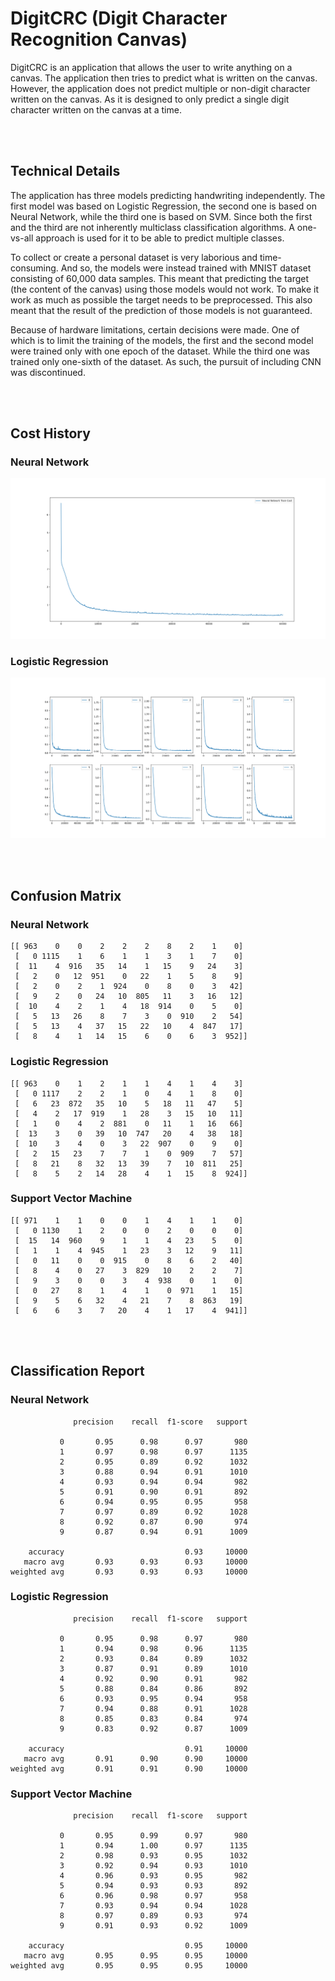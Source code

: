 # DigitCRC (Digit Character Recognition Canvas)

DigitCRC is an application that allows the user to write anything on a canvas. 
The application then tries to predict what is written on the canvas. 
However, the application does not predict multiple or non-digit character written on the canvas. 
As it is designed to only predict a single digit character written on the canvas at a time.

<br/><br/>

## Technical Details

The application has three models predicting handwriting independently. The first model was based on Logistic Regression, the second one is based on Neural Network, while the third one is based on SVM. 
Since both the first and the third are not inherently multiclass classification algorithms. A one-vs-all approach is used for it to be able to predict multiple classes.  

To collect or create a personal dataset is very laborious and time-consuming. And so, the models were instead trained with MNIST dataset consisting of 60,000 data samples. This meant that predicting the target (the content of the canvas) using those models would not work. To make it work as much as possible the target needs to be preprocessed. This also meant that the result of the prediction of those models is not guaranteed.  

Because of hardware limitations, certain decisions were made. One of which is to limit the training of the models, the first and the second model were trained only with one epoch of the dataset. While the third one was trained only one-sixth of the dataset. As such, the pursuit of including CNN was discontinued.

<br/><br/>

## Cost History

### Neural Network
!["Neural Network"](<resources/Neural Network Cost History.png>)

### Logistic Regression
!["Logistic Regression"](<resources/Logistic Regression Cost History.png>)

<br/><br/>

## Confusion Matrix

### Neural Network
```
[[ 963    0    0    2    2    2    8    2    1    0]
 [   0 1115    1    6    1    1    3    1    7    0]
 [  11    4  916   35   14    1   15    9   24    3]
 [   2    0   12  951    0   22    1    5    8    9]
 [   2    0    2    1  924    0    8    0    3   42]
 [   9    2    0   24   10  805   11    3   16   12]
 [  10    4    2    1    4   18  914    0    5    0]
 [   5   13   26    8    7    3    0  910    2   54]
 [   5   13    4   37   15   22   10    4  847   17]
 [   8    4    1   14   15    6    0    6    3  952]]
```

### Logistic Regression
```
[[ 963    0    1    2    1    1    4    1    4    3]
 [   0 1117    2    2    1    0    4    1    8    0]
 [   6   23  872   35   10    5   18   11   47    5]
 [   4    2   17  919    1   28    3   15   10   11]
 [   1    0    4    2  881    0   11    1   16   66]
 [  13    3    0   39   10  747   20    4   38   18]
 [  10    3    4    0    3   22  907    0    9    0]
 [   2   15   23    7    7    1    0  909    7   57]
 [   8   21    8   32   13   39    7   10  811   25]
 [   8    5    2   14   28    4    1   15    8  924]]
```

### Support Vector Machine
```
[[ 971    1    1    0    0    1    4    1    1    0] 
 [   0 1130    1    2    0    0    2    0    0    0] 
 [  15   14  960    9    1    1    4   23    5    0] 
 [   1    1    4  945    1   23    3   12    9   11] 
 [   0   11    0    0  915    0    8    6    2   40] 
 [   8    4    0   27    3  829   10    2    2    7] 
 [   9    3    0    0    3    4  938    0    1    0] 
 [   0   27    8    1    4    1    0  971    1   15] 
 [   9    5    6   32    4   21    7    8  863   19] 
 [   6    6    3    7   20    4    1   17    4  941]]
```

<br/><br/>

## Classification Report

### Neural Network
```
              precision    recall  f1-score   support

           0       0.95      0.98      0.97       980
           1       0.97      0.98      0.97      1135
           2       0.95      0.89      0.92      1032
           3       0.88      0.94      0.91      1010
           4       0.93      0.94      0.94       982
           5       0.91      0.90      0.91       892
           6       0.94      0.95      0.95       958
           7       0.97      0.89      0.92      1028
           8       0.92      0.87      0.90       974
           9       0.87      0.94      0.91      1009

    accuracy                           0.93     10000
   macro avg       0.93      0.93      0.93     10000
weighted avg       0.93      0.93      0.93     10000
```

### Logistic Regression
```
              precision    recall  f1-score   support

           0       0.95      0.98      0.97       980
           1       0.94      0.98      0.96      1135
           2       0.93      0.84      0.89      1032
           3       0.87      0.91      0.89      1010
           4       0.92      0.90      0.91       982
           5       0.88      0.84      0.86       892
           6       0.93      0.95      0.94       958
           7       0.94      0.88      0.91      1028
           8       0.85      0.83      0.84       974
           9       0.83      0.92      0.87      1009

    accuracy                           0.91     10000
   macro avg       0.91      0.90      0.90     10000
weighted avg       0.91      0.91      0.90     10000
```

### Support Vector Machine
```
              precision    recall  f1-score   support

           0       0.95      0.99      0.97       980
           1       0.94      1.00      0.97      1135
           2       0.98      0.93      0.95      1032
           3       0.92      0.94      0.93      1010
           4       0.96      0.93      0.95       982
           5       0.94      0.93      0.93       892
           6       0.96      0.98      0.97       958
           7       0.93      0.94      0.94      1028
           8       0.97      0.89      0.93       974
           9       0.91      0.93      0.92      1009

    accuracy                           0.95     10000
   macro avg       0.95      0.95      0.95     10000
weighted avg       0.95      0.95      0.95     10000
```